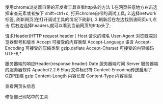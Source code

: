 使用chrome浏览器自带的开发者工具查看http头的方法
1.在网页任意地方右击选择审查元素或者按下 shift+ctrl+c, 打开chrome自带的调试工具;
2.选择network标签, 刷新网页(在打开调试工具的情况下刷新);
3.刷新后在左边找到该网页url,点击 后右边选择headers,就可以看到当前网页的http头了;

请求Header(HTTP request header )
Host 请求的域名
User-Agent 浏览器端浏览器型号和版本
Accept 可接受的内容类型
Accept-Language 语言
Accept-Encoding 可接受的压缩类型 gzip,deflate
Accept-Charset 可接受的内容编码 UTF-8,*

服务器端的响应Header(response header)
Date 服务器端时间
Server 服务器端的服务器软件 Apache/2.2.6
Etag 文件标识符
Content-Encoding传送启用了GZIP压缩 gzip
Content-Length 内容长度
Content-Type 内容类型


查看网页头信息

修复自己网站中的工具.
